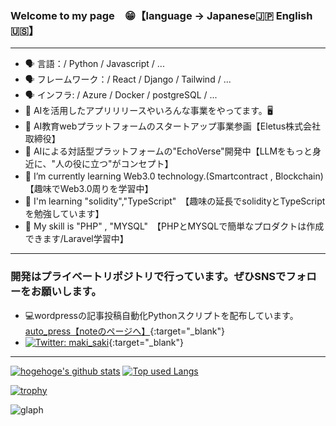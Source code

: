 ### Welcome to my page　😁【language -> Japanese🇯🇵  English🇺🇸】
***
- 🗣️ 言語：/ Python / Javascript / ...
- 🗣️ フレームワーク：/ React / Django / Tailwind / ...
- 🗣️ インフラ: / Azure / Docker / postgreSQL / ...
- 📣 AIを活用したアプリリリースやいろんな事業をやってます。🖥
- 📣 AI教育webプラットフォームのスタートアップ事業参画【Eletus株式会社取締役】
- 📣 AIによる対話型プラットフォームの"EchoVerse"開発中【LLMをもっと身近に、"人の役に立つ"がコンセプト】
- 🌱 I’m currently learning Web3.0 technology.(Smartcontract , Blockchain)　【趣味でWeb3.0周りを学習中】
- 🌵 I'm learning "solidity","TypeScript"　【趣味の延長でsolidityとTypeScriptを勉強しています】
- 🥦 My skill is "PHP" , "MYSQL"　【PHPとMYSQLで簡単なプロダクトは作成できます/Laravel学習中】
***

### 開発はプライベートリポジトリで行っています。ぜひSNSでフォローをお願いします。
- 💻wordpressの記事投稿自動化Pythonスクリプトを配布しています。[auto_press【noteのページへ】](https://note.com/dai_11107/n/ndbb356870a81){:target="_blank"}
- [![Twitter: maki_saki](https://img.shields.io/twitter/follow/dai_fukuoka?style=social)](https://twitter.com/dai_fukuoka){:target="_blank"}
 
***

<!-- リポジトリステータス -->
[![hogehoge's github stats](https://github-readme-stats.vercel.app/api?username=daideguchi&hide=contribs&count_private=true&show_icons=true&theme=tokyonight)](https://github.com/daideguchi/)
[![Top used Langs](https://github-readme-stats.vercel.app/api/top-langs/?username=daideguchi&layout=compact&theme=tokyonight)](https://github.com/daideguchi/)

[![trophy](https://github-profile-trophy.vercel.app/?username=daideguchi)](https://github.com/ryo-ma/github-profile-trophy)

![glaph](https://github-profile-summary-cards.vercel.app/api/cards/profile-details?username=daideguchi&theme=dracula)

